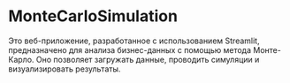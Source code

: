 # MonteCarloSimulation
Это веб-приложение, разработанное с использованием Streamlit, предназначено для анализа бизнес-данных с помощью метода Монте-Карло. Оно позволяет загружать данные, проводить симуляции и визуализировать результаты.
